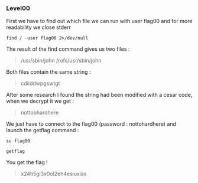 ### Level00

First we have to find out which file we can run with user flag00 and for more readability we close stderr

`find / -user flag00 2>/dev/null`

The result of the find command gives us two files :

> /usr/sbin/john
/rofs/usr/sbin/john

Both files contain the same string :

> cdiiddwpgswtgt

After some research I found the string had been modified with a cesar code, when we decrypt it we get :

> nottoohardhere 

We just have to connect to the flag00 (password : nottohardhere) and launch the getflag command :

`su flag00`

`getflag`

You get the flag ! 
> x24ti5gi3x0ol2eh4esiuxias

